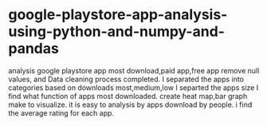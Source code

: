 # google-playstore-app-analysis-using-python-and-numpy-and-pandas
analysis google playstore app most download,paid app,free app
remove null values, and Data cleaning process completed.
I separated the apps into categories based on downloads most,medium,low
I separted the apps size
I find what function of apps most downloaded.
create heat map,bar graph make to visualize.
it is easy to analysis by apps download by people.
i find the average rating for each app.


